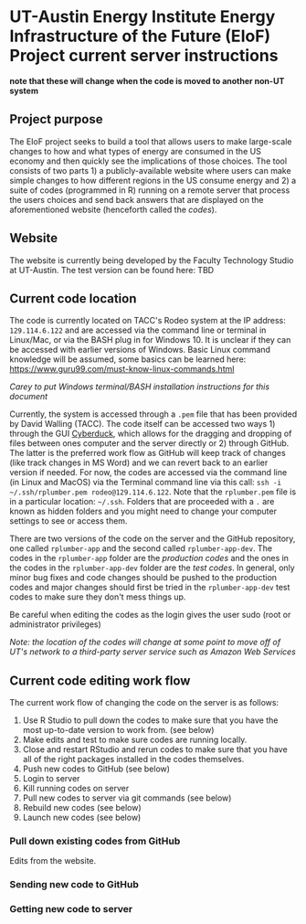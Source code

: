 # UT-Austin Energy Institute Energy Infrastructure of the Future (EIoF) Project current server instructions

**note that these will change when the code is moved to another non-UT system**

## Project purpose
The EIoF project seeks to build a tool that allows users to make large-scale changes to how and what types of energy are consumed in the US economy and then quickly see the implications of those choices. The tool consists of two parts 1) a publicly-available website where users can make simple changes to how different regions in the US consume energy and 2) a suite of codes (programmed in R) running on a remote server that process the users choices and send back answers that are displayed on the aforementioned website (henceforth called the *codes*). 


## Website
The website is currently being developed by the Faculty Technology Studio at UT-Austin. The test version can be found here: TBD

## Current code location
The code is currently located on TACC's Rodeo system at the IP address: `129.114.6.122` and are accessed via the command line or terminal in Linux/Mac, or via the BASH plug in for Windows 10. It is unclear if they can be accessed with earlier versions of Windows. Basic Linux command knowledge will be assumed, some basics can be learned here: https://www.guru99.com/must-know-linux-commands.html

*Carey to put Windows terminal/BASH installation instructions for this document*

Currently, the system is accessed through a `.pem` file that has been provided by David Walling (TACC). The code itself can be accessed two ways 1) through the GUI <a href="https://cyberduck.io/" target="_blank">Cyberduck</a>, which allows for the dragging and dropping of files between ones computer and the server directly or 2) through GitHub. The latter is the preferred work flow as GitHub will keep track of changes (like track changes in MS Word) and we can revert back to an earlier version if needed. For now, the codes are accessed via the command line (in Linux and MacOS) via the Terminal command line via this call: `ssh -i ~/.ssh/rplumber.pem rodeo@129.114.6.122`. Note that the `rplumber.pem` file is in a particular location: `~/.ssh`. Folders that are proceeded with a `.` are known as hidden folders and you might need to change your computer settings to see or access them. 

There are two versions of the code on the server and the GitHub repository, one called `rplumber-app` and the second called `rplumber-app-dev`. The codes in the `rplumber-app` folder are the *production codes* and the ones in the codes in the `rplumber-app-dev` folder are the *test codes*. In general, only minor bug fixes and code changes should be pushed to the production codes and major changes should first be tried in the `rplumber-app-dev` test codes to make sure they don't mess things up.

Be careful when editing the codes as the login gives the user sudo (root or administrator privileges) 

*Note: the location of the codes will change at some point to move off of UT's network to a third-party server service such as Amazon Web Services*

## Current code editing work flow
The current work flow of changing the code on the server is as follows:

1. Use R Studio to pull down the codes to make sure that you have the most up-to-date version to work from. (see below)
2. Make edits and test to make sure codes are running locally.
3. Close and restart RStudio and rerun codes to make sure that you have all of the right packages installed in the codes themselves.
4. Push new codes to GitHub (see below)
5. Login to server
6. Kill running codes on server
7. Pull new codes to server via git commands (see below)
8. Rebuild new codes (see below)
9. Launch new codes (see below)

### Pull down existing codes from GitHub
Edits from the website.

### Sending new code to GitHub  


### Getting new code to server  


